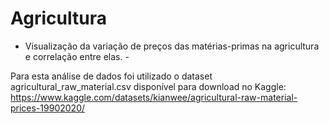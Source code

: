 # Agricultura

- Visualização da variação de preços das matérias-primas na agricultura e correlação entre elas. -

Para esta análise de dados foi utilizado o dataset agricultural_raw_material.csv disponível para download no Kaggle: 
https://www.kaggle.com/datasets/kianwee/agricultural-raw-material-prices-19902020/
